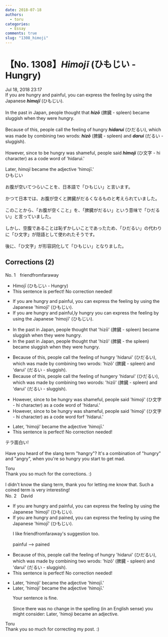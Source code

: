 ```yaml
---
date: 2018-07-18
authors:
  - toru
categories:
  - Essay
comments: true
slug: "1308_himoji"
---
```


# 【No. 1308】<strong><em>Himojī</em></strong> (ひもじい - Hungry)
<div class="date">Jul 18, 2018 23:17</div>
<div id="post"><div id="body_show_ori">
If you are hungry and painful, you can express the feeling by using the Japanese <strong><em>himojī</em></strong> (ひもじい).<br/><br/>In the past in Japan, people thought that <strong><em>hizō</em></strong> (脾臓 - spleen) became sluggish when they were hungry.<br/><br/>Because of this, people call the feeling of hungry <strong><em>hidarui</em></strong> (ひだるい), which was made by combining two wrods: <strong><em>hizō</em></strong> (脾臓 - spleen) and <strong><em>darui</em></strong> (だるい - sluggish).<br/><br/>However, since to be hungry was shameful, people said <strong><em>himoji</em></strong> (ひ文字 - hi character) as a code word of 'hidarui.'<br/><br/>Later, <em>himoji</em> became the adjective 'himojī.'
</div></div>

<!-- more -->

<div id="post_ja"><div id="body_show_mo">
ひもじい<br/><br/>お腹が空いてつらいことを、日本語で「ひもじい」と言います。<br/><br/>かつて日本では、お腹が空くと脾臓がだるくなるものと考えられていました。<br/><br/>このことから、「お腹が空くこと」を、「脾臓がだるい」という意味で「ひだるい」と言っていました。<br/><br/>しかし、空腹であることは恥ずかしいことであったため、「ひだるい」の代わりに「ひ文字」が隠語として使われたそうです。<br/><br/>後に、「ひ文字」が形容詞化して「ひもじい」となりました。
</div></div>

## Corrections (2)
<div id="block"><div class="first_name"> No. 1　<span class="just_name">friendfromfaraway</span></div><div id="block2">
<ul class="correction_field">
<li class="incorrect">Himojī (ひもじい - Hungry)</li>
<li class="corrected perfect">This sentence is perfect! No correction needed!</li>
</ul>
<ul class="correction_field">
<li class="incorrect">If you are hungry and painful, you can express the feeling by using the Japanese 'himojī' (ひもじい).</li>
<li class="corrected correct">
If you are <span class="f_gray"><span class="sline">hungry and </span></span>painful<span class="f_gray"><span class="sline">,</span></span><span class="f_red">ly</span> <span class="f_red">hungr</span>y<span class="f_red"> y</span>ou can express the feeling by using the Japanese 'himojī' (ひもじい).
</li>
</ul>
<ul class="correction_field">
<li class="incorrect">In the past in Japan, people thought that 'hizō' (脾臓 - spleen) became sluggish when they were hungry.</li>
<li class="corrected correct">
In the past in Japan, people thought that 'hizō' (脾臓 - <span class="f_red">the </span>spleen) became sluggish when they were hungry.
</li>
</ul>
<ul class="correction_field">
<li class="incorrect">Because of this, people call the feeling of hungry 'hidarui' (ひだるい), which was made by combining two wrods: 'hizō' (脾臓 - spleen) and 'darui' (だるい - sluggish).</li>
<li class="corrected correct">
Because of this, people call the feeling of hung<span class="f_red">e</span>r<span class="f_gray"><span class="sline">y</span></span> 'hidarui' (ひだるい), which was made by combining two w<span class="f_red">o</span>r<span class="f_gray"><span class="sline">o</span></span>ds: 'hizō' (脾臓 - spleen) and 'darui' (だるい - sluggish).
</li>
</ul>
<ul class="correction_field">
<li class="incorrect">However, since to be hungry was shameful, people said 'himoji' (ひ文字 - hi character) as a code word of 'hidarui.'</li>
<li class="corrected correct">
However, since to be hungry was shameful, people said 'himoji' (ひ文字 - hi character) as a code word <span class="f_red">f</span>o<span class="f_red">r</span><span class="f_gray"><span class="sline">f</span></span> 'hidarui.'
</li>
</ul>
<ul class="correction_field">
<li class="incorrect">Later, 'himoji' became the adjective 'himojī.'</li>
<li class="corrected perfect">This sentence is perfect! No correction needed!</li>
</ul>
<p class="comment_small">
 テラ面白い!
 <br/>
 <br/>
 Have you heard of the slang term "hangry"? It's a combination of "hungry" and "angry", when you're so hungry you start to get mad.
</p>

</div><div class="name"><span class="just_name">Toru</span><br>
Thank you so much for the corrections. :)<br/><br/>I didn't know the slang term, thank you for letting me know that. Such a coined term is very interesting!
</div>
</div>
<div id="block"><div class="first_name"> No. 2　<span class="just_name">David</span></div><div id="block2">
<ul class="correction_field">
<li class="incorrect">If you are hungry and painful, you can express the feeling by using the Japanese 'himojī' (ひもじい).</li>
<li class="corrected correct">
If you are hungry and pained, you can express the feeling by using the Japanese 'himojī' (ひもじい).
<p class="correction_comment">I like friendfromfaraway's suggestion too. <br/><br/>painful --&gt; pained</p>
</li>
</ul>
<ul class="correction_field">
<li class="incorrect">Because of this, people call the feeling of hungry 'hidarui' (ひだるい), which was made by combining two wrods: 'hizō' (脾臓 - spleen) and 'darui' (だるい - sluggish).</li>
<li class="corrected perfect">This sentence is perfect! No correction needed!</li>
</ul>
<ul class="correction_field">
<li class="incorrect">Later, 'himoji' became the adjective 'himojī.'</li>
<li class="corrected correct">
Later, 'himoji' became the adjective 'himojī.'
<p class="correction_comment">Your sentence is fine.<br/><br/>Since there was no change in the spelling (in an English sense) you might consider: Later, 'himoji became an adjective.</p>
</li>
</ul>
</div><div class="name"><span class="just_name">Toru</span><br>
Thank you so much for correcting my post. :)
</div>
</div>
